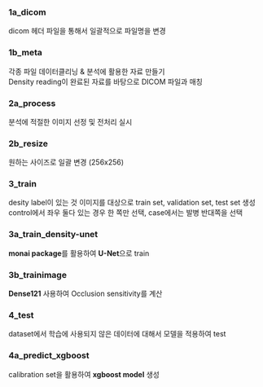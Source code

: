 ### 1a_dicom 
  dicom 헤더 파일을 통해서 일괄적으로 파일명을 변경
  
### 1b_meta
  각종 파일 데이터클리닝 & 분석에 활용한 자료 만들기  
  Density reading이 완료된 자료를 바탕으로 DICOM 파일과 매칭
  
### 2a_process 
  분석에 적절한 이미지 선정 및 전처리 실시
  
### 2b_resize 
원하는 사이즈로 일괄 변경 (256x256)

### 3_train  
  desity label이 있는 것 이미지를 대상으로 train set, validation set, test set 생성   
  control에서 좌우 둘다 있는 경우 한 쪽만 선택, case에서는 발병 반대쪽을 선택
  
### 3a_train_density-unet 
  **monai package**를 활용하여 **U-Net**으로 train
  
### 3b_trainimage 
  **Dense121** 사용하여 Occlusion sensitivity를 계산
  
### 4_test 
  dataset에서 학습에 사용되지 않은 데이터에 대해서 모델을 적용하여 test
  
### 4a_predict_xgboost 
  calibration set을 활용하여 **xgboost model** 생성
